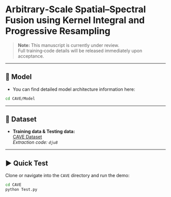 # Arbitrary‑Scale Spatial–Spectral Fusion using Kernel Integral and Progressive Resampling

> **Note:** This manuscript is currently under review.  
> Full training‐code details will be released immediately upon acceptance.

---
## 🍗 Model
- You can find detailed model architecture information here:

```bash
cd CAVE/Model
```
---

## 📂 Dataset

- **Training data & Testing data:**  
  [CAVE Dataset](https://pan.baidu.com/share/init?surl=CXCJfzp2yfvJZ9Lg2i-mNA)  
  _Extraction code: `dju8`_

---

## ▶️ Quick Test

Clone or navigate into the `CAVE` directory and run the demo:

```bash
cd CAVE
python Test.py
```
